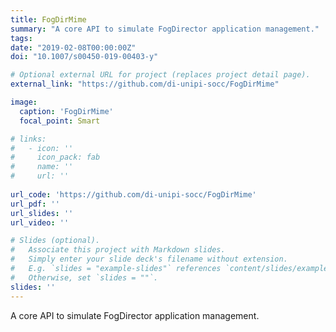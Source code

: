```yaml
---
title: FogDirMime
summary: "A core API to simulate FogDirector application management."
tags:
date: "2019-02-08T00:00:00Z"
doi: "10.1007/s00450-019-00403-y"

# Optional external URL for project (replaces project detail page).
external_link: "https://github.com/di-unipi-socc/FogDirMime"

image:
  caption: 'FogDirMime'
  focal_point: Smart

# links:
#   - icon: ''
#     icon_pack: fab
#     name: ''
#     url: ''
  
url_code: 'https://github.com/di-unipi-socc/FogDirMime'
url_pdf: ''
url_slides: ''
url_video: ''

# Slides (optional).
#   Associate this project with Markdown slides.
#   Simply enter your slide deck's filename without extension.
#   E.g. `slides = "example-slides"` references `content/slides/example-slides.md`.
#   Otherwise, set `slides = ""`.
slides: ''
---
```

<!-- Here you can insert a description -->
A core API to simulate FogDirector application management.